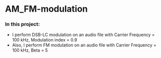 # AM_FM-modulation
### In this project:
* I perform DSB-LC modulation on an audio file with Carrier Frequency = 100 kHz, Modulation index = 0.9
* Also, I perform FM modulation on an audio file with Carrier Frequency = 100 kHz, Beta = 5
